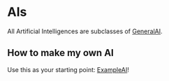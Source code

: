 AIs
===

All Artificial Intelligences are subclasses of [GeneralAI](./GeneralAI "GeneralAI").

How to make my own AI
---------------------
Use this as your starting point: [ExampleAI](./GeneralAI/ExampleAI "Minimalistic code for subclasses of GeneralAI")!
